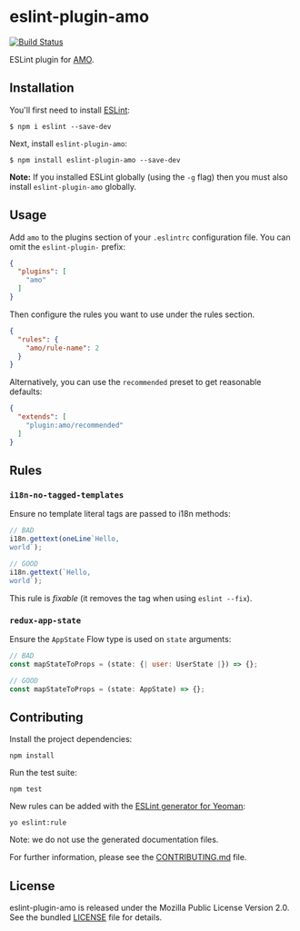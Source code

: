 eslint-plugin-amo
=================

[![Build
Status](https://travis-ci.org/willdurand/eslint-plugin-amo.svg?branch=master)](https://travis-ci.org/willdurand/eslint-plugin-amo)

ESLint plugin for [AMO](https://wiki.mozilla.org/AMO).


## Installation

You'll first need to install [ESLint](http://eslint.org):

```
$ npm i eslint --save-dev
```

Next, install `eslint-plugin-amo`:

```
$ npm install eslint-plugin-amo --save-dev
```

**Note:** If you installed ESLint globally (using the `-g` flag) then you must
also install `eslint-plugin-amo` globally.


## Usage

Add `amo` to the plugins section of your `.eslintrc` configuration file. You can
omit the `eslint-plugin-` prefix:

```json
{
  "plugins": [
    "amo"
  ]
}
```


Then configure the rules you want to use under the rules section.

```json
{
  "rules": {
    "amo/rule-name": 2
  }
}
```

Alternatively, you can use the `recommended` preset to get reasonable defaults:

```json
{
  "extends": [
    "plugin:amo/recommended"
  ]
}
```


## Rules

### `i18n-no-tagged-templates`

Ensure no template literal tags are passed to i18n methods:

```js
// BAD
i18n.gettext(oneLine`Hello,
world`);

// GOOD
i18n.gettext(`Hello,
world`);
```

This rule is _fixable_ (it removes the tag when using `eslint --fix`).

### `redux-app-state`

Ensure the `AppState` Flow type is used on `state` arguments:

```js
// BAD
const mapStateToProps = (state: {| user: UserState |}) => {};

// GOOD
const mapStateToProps = (state: AppState) => {};
```


## Contributing

Install the project dependencies:

```
npm install
```

Run the test suite:

```
npm test
```

New rules can be added with the [ESLint generator for
Yeoman](https://github.com/eslint/generator-eslint):

```
yo eslint:rule
```

Note: we do not use the generated documentation files.

For further information, please see the [CONTRIBUTING.md](./CONTRIBUTING.md)
file.


## License

eslint-plugin-amo is released under the Mozilla Public License Version 2.0. See
the bundled [LICENSE](./LICENSE.txt) file for details.
